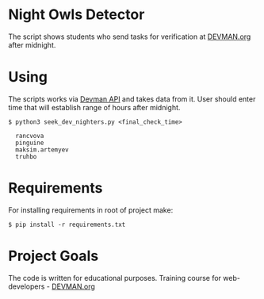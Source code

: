# Night Owls Detector

The script shows students who send tasks for verification at [DEVMAN.org](https://devman.org) after midnight.


# Using 

The scripts works via [Devman API](https://devman.org/api/challenges/solution_attempts) and takes data from it. User should enter time that will establish range of hours after midnight.

```
$ python3 seek_dev_nighters.py <final_check_time>

  rancvova
  pinguine
  maksim.artemyev
  truhbo
```


# Requirements

For installing requirements in root of project make:

`$ pip install -r requirements.txt`


# Project Goals

The code is written for educational purposes. Training course for web-developers - [DEVMAN.org](https://devman.org)
